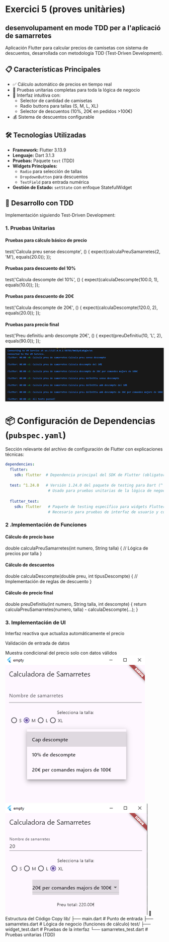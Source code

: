 
# Exercici 5 (proves unitàries)

## desenvolupament en mode TDD per a l'aplicació de samarretes

Aplicación Flutter para calcular precios de camisetas con sistema de descuentos, desarrollada con metodología TDD (Test-Driven Development).

## 📋 Características Principales
- ✅ Cálculo automático de precios en tiempo real
- 🧪 Pruebas unitarias completas para toda la lógica de negocio
- 🎨 Interfaz intuitiva con:
  - Selector de cantidad de camisetas
  - Radio buttons para tallas (S, M, L, XL)
  - Selector de descuentos (10%, 20€ en pedidos >100€)
- 💰 Sistema de descuentos configurable

## 🛠️ Tecnologías Utilizadas
- **Framework:** Flutter 3.13.9
- **Lenguaje:** Dart 3.1.3
- **Pruebas:** Paquete `test` (TDD)
- **Widgets Principales:**
  - `Radio` para selección de tallas
  - `DropdownButton` para descuentos
  - `TextField` para entrada numérica
- **Gestión de Estado:** `setState` con enfoque StatefulWidget

## 🧪 Desarrollo con TDD
Implementación siguiendo Test-Driven Development:

### 1. Pruebas Unitarias

#### Pruebas para cálculo básico de precio
test('Calcula preu sense descompte', () {
  expect(calculaPreuSamarretes(2, 'M'), equals(20.0));
});

#### Pruebas para descuento del 10%
test('Calcula descompte del 10%', () {
  expect(calculaDescompte(100.0, 1), equals(10.0));
});

#### Pruebas para descuento de 20€
test('Calcula descompte de 20€', () {
  expect(calculaDescompte(120.0, 2), equals(20.0));
});

#### Pruebas para precio final
test('Preu definitiu amb descompte 20€', () {
  expect(preuDefinitiu(10, 'L', 2), equals(90.0));
});

![alt text](image.png)
# 📦 Configuración de Dependencias (`pubspec.yaml`)

Sección relevante del archivo de configuración de Flutter con explicaciones técnicas:

```yaml
dependencies:
  flutter:
    sdk: flutter  # Dependencia principal del SDK de Flutter (obligatoria)
  
  test: ^1.24.0   # Versión 1.24.0 del paquete de testing para Dart (^ permite actualizaciones compatibles)
                   # Usado para pruebas unitarias de la lógica de negocio (TDD)
  
  flutter_test:
    sdk: flutter   # Paquete de testing específico para widgets Flutter (incluido en el SDK)
                   # Necesario para pruebas de interfaz de usuario y componentes visuales


```
### 2 .Implementación de Funciones

#### Cálculo de precio base
double calculaPreuSamarretes(int numero, String talla) {
  // Lógica de precios por talla
}

#### Cálculo de descuentos
double calculaDescompte(double preu, int tipusDescompte) {
  // Implementación de reglas de descuento
}

#### Cálculo de precio final
double preuDefinitiu(int numero, String talla, int descompte) {
  return calculaPreuSamarretes(numero, talla) - calculaDescompte(...);
}
### 3. Implementación de UI
Interfaz reactiva que actualiza automáticamente el precio

Validación de entrada de datos

Muestra condicional del precio solo con datos válidos
![alt text](image-1.png)
![alt text](image-2.png)
📂 Estructura del Código
Copy
lib/
├── main.dart            # Punto de entrada
├── samarretes.dart      # Lógica de negocio (funciones de cálculo)
test/
├── widget_test.dart     # Pruebas de la interfaz
└── samarretes_test.dart # Pruebas unitarias (TDD)
  
  
  
